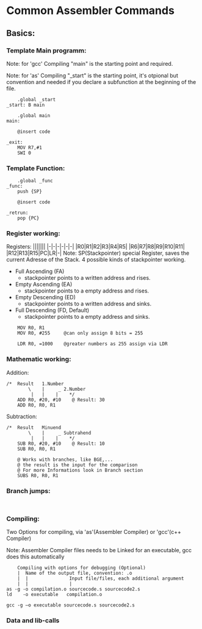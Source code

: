 # Common Assembler Commands

## Basics:

### Template Main programm:

Note: for 'gcc' Compiling "main" is the starting point and required.

Note: for 'as' Compiling "_start" is the starting point, it's otpional but convention and needed if you declare a subfunction at the beginning of the file.
```assembly
    .global _start
_start: B main

    .global main
main:

    @insert code

_exit:
    MOV R7,#1
    SWI 0
```

### Template Function:

```assembly
    .global _func
_func:
    push {SP}

    @insert code

_retrun:
    pop {PC}
```



### Register working:


Registers:
|||||||
|-|-|-|-|-|-|
|R0|R1|R2|R3|R4|R5|
|R6|R7|R8|R9|R10|R11|
|R12|R13|R15|PC|LR|-|
Note: SP(Stackpointer) special Register, saves the current Adresse of the Stack. 4 possible kinds of stackpointer working. 
* Full Ascending (FA)
    - stackpointer points to a written address and rises.
* Empty Ascending (EA)
    - stackpointer points to a empty address and rises.
* Empty Descending (ED)
    - stackpointer points to a written address and sinks.
* Full Descending (FD, Default)
    - stackpointer points to a empty address and sinks.

```assembly
    MOV R0, R1
    MOV R0, #255     @can only assign 8 bits = 255

    LDR R0, =1000    @greater numbers as 255 assign via LDR
```

### Mathematic working:

Addition:
```assembly
/*  Result   1.Number
        \    |     _ 2.Number
         |   |    |    */
    ADD R0, #20, #10    @ Result: 30
    ADD R0, R0, R1
```

Subtraction:
```assembly
/*  Result   Minuend
        \    |     _ Subtrahend
         |   |    |    */
    SUB R0, #20, #10    @ Result: 10
    SUB R0, R0, R1

    @ Works with branches, like BGE,...
    @ the result is the input for the comparison
    @ For more Informations look in Branch section
    SUBS R0, R0, R1
```


### Branch jumps:

```assembly


```


### Compiling:
Two Options for compiling, via 'as'(Assembler Compiler) or 'gcc'(c++ Compiler)

Note: Assembler Compiler files needs to be Linked for an executable, gcc does this automatically
```shell
    Compiling with options for debugging (Optional)
    |  Name of the output file, convention: .o
    |  |               Input file/files, each additional argument
    |  |               |
as -g -o compilation.o sourcecode.s sourcecode2.s
ld    -o executable   compilation.o

gcc -g –o executable sourcecode.s sourcecode2.s
```

### Data and lib-calls
